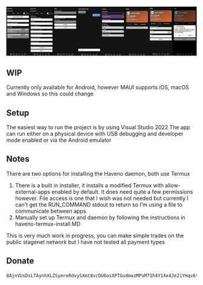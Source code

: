 ﻿![alt text](https://github.com/atsamd21/Haveno-app/blob/master/App.png "Image of application")

## WIP
Currently only available for Android, however MAUI supports iOS, macOS and Windows so this could change

## Setup
The easiest way to run the project is by using Visual Studio 2022
The app can run either on a physical device with USB debugging and developer mode enabled or via the Android emulator

## Notes
There are two options for installing the Haveno daemon, both use Termux
1. There is a built in installer, it installs a modified Termux with allow-external-apps enabled by default. It does need quite a few permissions however. File access is one that I wish was not needed but currently I can't get the RUN_COMMAND stdout to return so I'm using a file to communicate between apps.
2. Manually set up Termux and daemon by following the instructions in haveno-termux-install.MD

This is very much work in progress, you can make simple trades on the public stagenet network but I have not tested all payment types

## Donate
```
8AjnVUsDsLTAynhXLZSymreRdvySXmt8vcDU6osXPTGudmazMPvM71h4Y14x4Je2iYHqv6tRUq52zixb5nV9oFwp7Y1DVRU
```
